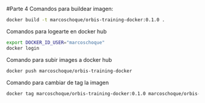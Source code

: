 #Parte 4
Comandos para buildear imagen:
```sh
docker build -t marcoschoque/orbis-training-docker:0.1.0 .
```

Comandos para logearte en docker hub
```sh
export DOCKER_ID_USER="marcoschoque"
docker login
```

Comando para subir images a docker hub
```sh
docker push marcoschoque/orbis-training-docker
```

Comando para cambiar de tag la imagen
```sh
docker tag marcoschoque/orbis-training-docker:0.1.0 marcoschoque/orbis-training-docker:0.2.0
```